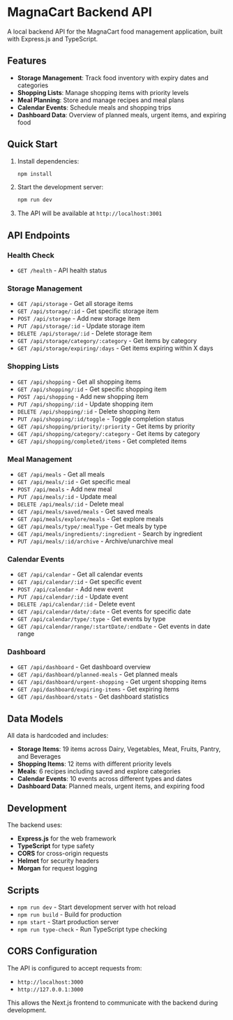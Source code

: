 # MagnaCart Backend API

A local backend API for the MagnaCart food management application, built with Express.js and TypeScript.

## Features

- **Storage Management**: Track food inventory with expiry dates and categories
- **Shopping Lists**: Manage shopping items with priority levels
- **Meal Planning**: Store and manage recipes and meal plans
- **Calendar Events**: Schedule meals and shopping trips
- **Dashboard Data**: Overview of planned meals, urgent items, and expiring food

## Quick Start

1. Install dependencies:
   ```bash
   npm install
   ```

2. Start the development server:
   ```bash
   npm run dev
   ```

3. The API will be available at `http://localhost:3001`

## API Endpoints

### Health Check
- `GET /health` - API health status

### Storage Management
- `GET /api/storage` - Get all storage items
- `GET /api/storage/:id` - Get specific storage item
- `POST /api/storage` - Add new storage item
- `PUT /api/storage/:id` - Update storage item
- `DELETE /api/storage/:id` - Delete storage item
- `GET /api/storage/category/:category` - Get items by category
- `GET /api/storage/expiring/:days` - Get items expiring within X days

### Shopping Lists
- `GET /api/shopping` - Get all shopping items
- `GET /api/shopping/:id` - Get specific shopping item
- `POST /api/shopping` - Add new shopping item
- `PUT /api/shopping/:id` - Update shopping item
- `DELETE /api/shopping/:id` - Delete shopping item
- `PUT /api/shopping/:id/toggle` - Toggle completion status
- `GET /api/shopping/priority/:priority` - Get items by priority
- `GET /api/shopping/category/:category` - Get items by category
- `GET /api/shopping/completed/items` - Get completed items

### Meal Management
- `GET /api/meals` - Get all meals
- `GET /api/meals/:id` - Get specific meal
- `POST /api/meals` - Add new meal
- `PUT /api/meals/:id` - Update meal
- `DELETE /api/meals/:id` - Delete meal
- `GET /api/meals/saved/meals` - Get saved meals
- `GET /api/meals/explore/meals` - Get explore meals
- `GET /api/meals/type/:mealType` - Get meals by type
- `GET /api/meals/ingredients/:ingredient` - Search by ingredient
- `PUT /api/meals/:id/archive` - Archive/unarchive meal

### Calendar Events
- `GET /api/calendar` - Get all calendar events
- `GET /api/calendar/:id` - Get specific event
- `POST /api/calendar` - Add new event
- `PUT /api/calendar/:id` - Update event
- `DELETE /api/calendar/:id` - Delete event
- `GET /api/calendar/date/:date` - Get events for specific date
- `GET /api/calendar/type/:type` - Get events by type
- `GET /api/calendar/range/:startDate/:endDate` - Get events in date range

### Dashboard
- `GET /api/dashboard` - Get dashboard overview
- `GET /api/dashboard/planned-meals` - Get planned meals
- `GET /api/dashboard/urgent-shopping` - Get urgent shopping items
- `GET /api/dashboard/expiring-items` - Get expiring items
- `GET /api/dashboard/stats` - Get dashboard statistics

## Data Models

All data is hardcoded and includes:

- **Storage Items**: 19 items across Dairy, Vegetables, Meat, Fruits, Pantry, and Beverages
- **Shopping Items**: 12 items with different priority levels
- **Meals**: 6 recipes including saved and explore categories
- **Calendar Events**: 10 events across different types and dates
- **Dashboard Data**: Planned meals, urgent items, and expiring food

## Development

The backend uses:
- **Express.js** for the web framework
- **TypeScript** for type safety
- **CORS** for cross-origin requests
- **Helmet** for security headers
- **Morgan** for request logging

## Scripts

- `npm run dev` - Start development server with hot reload
- `npm run build` - Build for production
- `npm start` - Start production server
- `npm run type-check` - Run TypeScript type checking

## CORS Configuration

The API is configured to accept requests from:
- `http://localhost:3000`
- `http://127.0.0.1:3000`

This allows the Next.js frontend to communicate with the backend during development.
